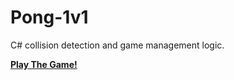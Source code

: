 # Pong-1v1

C# collision detection and game management logic.

**[Play The Game!](https://pongattack.herokuapp.com/)**